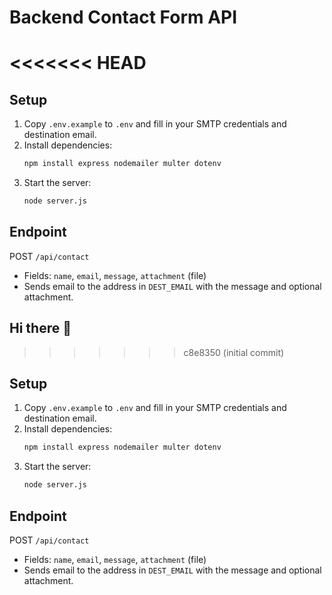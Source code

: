 # Backend Contact Form API
<<<<<<< HEAD
=======

## Setup

1. Copy `.env.example` to `.env` and fill in your SMTP credentials and destination email.
2. Install dependencies:
   ```sh
   npm install express nodemailer multer dotenv
   ```
3. Start the server:
   ```sh
   node server.js
   ```

## Endpoint

POST `/api/contact`
- Fields: `name`, `email`, `message`, `attachment` (file)
- Sends email to the address in `DEST_EMAIL` with the message and optional attachment. 
## Hi there 👋
>>>>>>> c8e8350 (initial commit)

## Setup

1. Copy `.env.example` to `.env` and fill in your SMTP credentials and destination email.
2. Install dependencies:
   ```sh
   npm install express nodemailer multer dotenv
   ```
3. Start the server:
   ```sh
   node server.js
   ```

## Endpoint

POST `/api/contact`
- Fields: `name`, `email`, `message`, `attachment` (file)
- Sends email to the address in `DEST_EMAIL` with the message and optional attachment. 